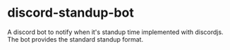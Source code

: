 # discord-standup-bot
A discord bot to notify when it's standup time implemented with discordjs. The bot provides the standard standup format.
